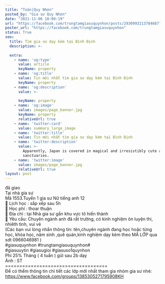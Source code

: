 ```yaml
---
title: "Toán|Quy Nhơn"
posted_by: "Gia sư Quy Nhơn"
date: "2021-11-06 18:00:19"
url: "https://facebook.com/trungtamgiasuquynhon/posts/2930993213784687"
poster_url: "https://facebook.com/trungtamgiasuquynhon"
status: True
seo:
  title: Tìm gia sư dạy kèm tại Bình Định
  description: >-
    
  extra:
    - name: 'og:type'
      value: article
      keyName: property
    - name: 'og:title'
      value: Tin mới nhất tìm gia sư dạy kèm tại Bình Định
      keyName: property
    - name: 'og:description'
      value: >-
        
      keyName: property
    - name: 'og:image'
      value: images/page_banner.jpg
      keyName: property
      relativeUrl: true
    - name: 'twitter:card'
      value: summary_large_image
    - name: 'twitter:title'
      value: Tin mới nhất tìm gia sư dạy kèm tại Bình Định
    - name: 'twitter:description'
      value: >-
        Apparently, Japan is covered in magical and irresistibly cute animal
        sanctuaries.
    - name: 'twitter:image'
      value: images/page_banner.jpg
      relativeUrl: true
layout: post
---
```

đã giao<br>Tại nhà gia sư<br>Mã 1553.Tuyển 1 gia sư Nữ tiếng anh 12<br>🧐 Lịch học : sắp xếp sau 5h<br>🧐 Học phí : thoar thuận<br>🧐 Địa chỉ : tại Nhà gia sư gần khu vực tô hiến thành<br>🧐 Yêu cầu: Chuyên ngành anh đã rất trường, có kinh nghiệm ôn luyện thi, nhiêth tình, vui vẻ<br>(Các bạn vui lòng nhắn thông tin: tên,chuyên ngành đang học hoặc từng học, khóa học, năm sinh ,quê quán,kinh nghiệm dạy kèm theo MÃ LỚP qua sdt 0966046981 )<br>#giasuquynhon #trungtamgiasuquynhon#<br>#giasuuytin #giasugioi #giasuso1quynhon<br>Phí 25% Tháng ( 4 tuần ) gửi sau 2b dạy<br>Ảnh : ST<br>====================================<br>Để có thểm thông tin chi tiết các lớp mới nhất tham gia nhóm gia sư nhé: https://www.facebook.com/groups/1385305271795908KH
